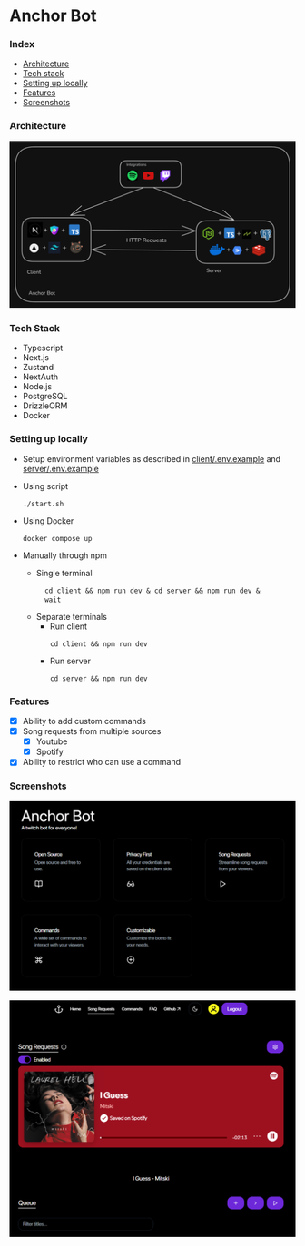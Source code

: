 # Anchor Bot

### Index

- [Architecture](#architecture)
- [Tech stack](#tech-stack)
- [Setting up locally](#setting-up-locally)
- [Features](#features)
- [Screenshots](#screenshots)

### Architecture

![Image of architecture](client/public/updated.png)

### Tech Stack

- Typescript
- Next.js
- Zustand
- NextAuth
- Node.js
- PostgreSQL
- DrizzleORM
- Docker

### Setting up locally

- Setup environment variables as described in [client/.env.example](client/.env.example) and [server/.env.example](server/.env.example)

- Using script
  ```
  ./start.sh
  ```
- Using Docker
  ```
  docker compose up
  ```
- Manually through npm
  - Single terminal
    ```
      cd client && npm run dev & cd server && npm run dev &
      wait
    ```
  - Separate terminals
    - Run client
      ```
      cd client && npm run dev
      ```
    - Run server
      ```
      cd server && npm run dev
      ```

### Features

- [x] Ability to add custom commands
- [x] Song requests from multiple sources
  - [x] Youtube
  - [x] Spotify
- [x] Ability to restrict who can use a command

### Screenshots

![Landing Page](client/public/home.png)

![Queue](client/public/anchor-bot.png)
